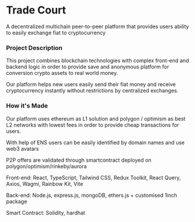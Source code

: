 # Trade Court
A decentralized multichain peer-to-peer platform that provides users ability to easily exchange fiat to cryptocurrency

### Project Description
This project combines blockchain technologies with complex front-end and backend logic in order to provide save and anonymous platform for conversion crypto assets to real world money.

Our platform helps new users easily send their fiat money and receive cryptocurrency instantly without restrictions by centralized exchanges.

### How it's Made
Our platform uses ethereum as L1 solution and polygon / optimism as best L2 networks with lowest fees in order to provide cheap transactions for users.

With help of ENS users can be easily identified by domain names and use web3 avatars

P2P offers are validated through smartcontract deployed on polygon/optimism/rinkeby/aurora

Front-end: React, TypeScript, Tailwind CSS, Redux Toolkit, React Query, Axios, Wagmi, Rainbow Kit, Vite

Back-end: Node.js, express.js, mongoDB, ethers.js + customised 1inch package

Smart Contract: Solidity, hardhat

